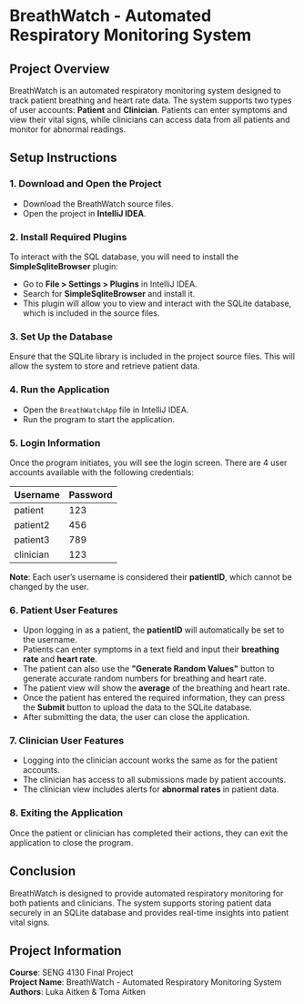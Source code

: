 # BreathWatch - Automated Respiratory Monitoring System

## Project Overview
BreathWatch is an automated respiratory monitoring system designed to track patient breathing and heart rate data. The system supports two types of user accounts: **Patient** and **Clinician**. Patients can enter symptoms and view their vital signs, while clinicians can access data from all patients and monitor for abnormal readings.

## Setup Instructions

### 1. Download and Open the Project
- Download the BreathWatch source files.
- Open the project in **IntelliJ IDEA**.

### 2. Install Required Plugins
To interact with the SQL database, you will need to install the **SimpleSqliteBrowser** plugin:
- Go to **File > Settings > Plugins** in IntelliJ IDEA.
- Search for **SimpleSqliteBrowser** and install it.
- This plugin will allow you to view and interact with the SQLite database, which is included in the source files.

### 3. Set Up the Database
Ensure that the SQLite library is included in the project source files. This will allow the system to store and retrieve patient data.

### 4. Run the Application
- Open the `BreathWatchApp` file in IntelliJ IDEA.
- Run the program to start the application.

### 5. Login Information
Once the program initiates, you will see the login screen. There are 4 user accounts available with the following credentials:

| Username  | Password |
|-----------|----------|
| patient   | 123      |
| patient2  | 456      |
| patient3  | 789      |
| clinician | 123      |

**Note**: Each user’s username is considered their **patientID**, which cannot be changed by the user.

### 6. Patient User Features
- Upon logging in as a patient, the **patientID** will automatically be set to the username.
- Patients can enter symptoms in a text field and input their **breathing rate** and **heart rate**.
- The patient can also use the **"Generate Random Values"** button to generate accurate random numbers for breathing and heart rate.
- The patient view will show the **average** of the breathing and heart rate.
- Once the patient has entered the required information, they can press the **Submit** button to upload the data to the SQLite database.
- After submitting the data, the user can close the application.

### 7. Clinician User Features
- Logging into the clinician account works the same as for the patient accounts.
- The clinician has access to all submissions made by patient accounts.
- The clinician view includes alerts for **abnormal rates** in patient data.

### 8. Exiting the Application
Once the patient or clinician has completed their actions, they can exit the application to close the program.

## Conclusion
BreathWatch is designed to provide automated respiratory monitoring for both patients and clinicians. The system supports storing patient data securely in an SQLite database and provides real-time insights into patient vital signs.

## Project Information
**Course**: SENG 4130 Final Project  
**Project Name**: BreathWatch - Automated Respiratory Monitoring System
**Authors**: Luka Aitken & Toma Aitken


